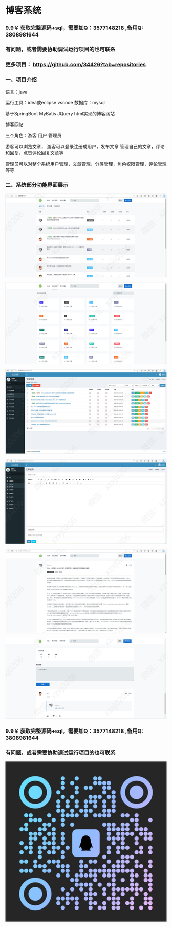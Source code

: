# 博客系统

### 9.9￥ 获取完整源码+sql，需要加Q：3577148218 ,备用Q: 3808981644
### 有问题，或者需要协助调试运行项目的也可联系
### 更多项目： https://github.com/34426?tab=repositories

### 一、项目介绍

语言：java

运行工具：idea或eclipse vscode 数据库：mysql

基于SpringBoot MyBatis JQuery html实现的博客网站

博客网站 

三个角色：游客 用户 管理员

游客可以浏览文章， 游客可以登录注册成用户，发布文章 管理自己的文章，评论和回复，点赞评论回复文章等 

管理员可以对整个系统用户管理，文章管理，分类管理，角色权限管理，评论管理等等

### 二、系统部分功能界面展示

![img_2.png](imgs/img_2.png)

![img_5.png](imgs/img_5.png)

![img_6.png](imgs/img_6.png)

![img_7.png](imgs/img_7.png)

![img_10.png](imgs/img_10.png)

![img_11.png](imgs/img_11.png)

### 9.9￥ 获取完整源码+sql，需要加Q：3577148218 ,备用Q: 3808981644
### 有问题，或者需要协助调试运行项目的也可联系

![img.png](imgs/img.png)
